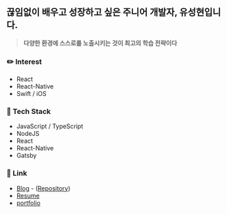 ## **끊임없이 배우고 성장하고 싶은 주니어 개발자, 유성현입니다.** 
> **다양한 환경에 스스로를 노출시키는 것이 최고의 학습 전략이다**

### ✏️ Interest
- React
- React-Native
- Swift / iOS

### 💾 Tech Stack
- JavaScript / TypeScript
- NodeJS
- React
- React-Native
- Gatsby

### 🔗 Link
- [Blog](https://log.sunghyun.co) - ([Repository](https://github.com/StationSoen/Blog))
- [Resume](https://github.com/StationSoen/StationSoen/files/9200359/default.pdf)
- [portfolio](https://portfolio.sunghyun.co)
